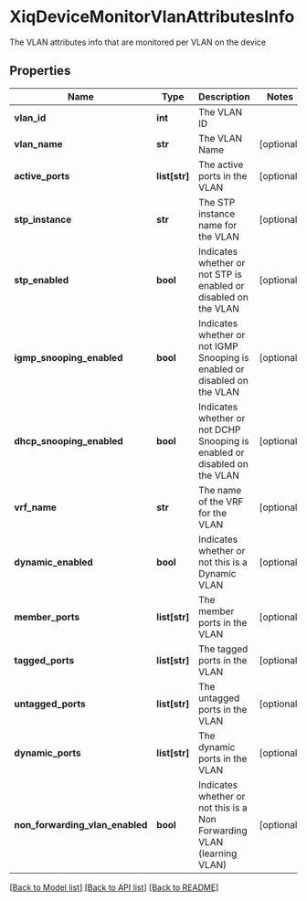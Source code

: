 # XiqDeviceMonitorVlanAttributesInfo

The VLAN attributes info that are monitored per VLAN on the device
## Properties
Name | Type | Description | Notes
------------ | ------------- | ------------- | -------------
**vlan_id** | **int** | The VLAN ID | 
**vlan_name** | **str** | The VLAN Name | [optional] 
**active_ports** | **list[str]** | The active ports in the VLAN | [optional] 
**stp_instance** | **str** | The STP instance name for the VLAN | [optional] 
**stp_enabled** | **bool** | Indicates whether or not STP is enabled or disabled on the VLAN | [optional] 
**igmp_snooping_enabled** | **bool** | Indicates whether or not IGMP Snooping is enabled or disabled on the VLAN | [optional] 
**dhcp_snooping_enabled** | **bool** | Indicates whether or not DCHP Snooping is enabled or disabled on the VLAN | [optional] 
**vrf_name** | **str** | The name of the VRF for the VLAN | [optional] 
**dynamic_enabled** | **bool** | Indicates whether or not this is a Dynamic VLAN | [optional] 
**member_ports** | **list[str]** | The member ports in the VLAN | [optional] 
**tagged_ports** | **list[str]** | The tagged ports in the VLAN | [optional] 
**untagged_ports** | **list[str]** | The untagged ports in the VLAN | [optional] 
**dynamic_ports** | **list[str]** | The dynamic ports in the VLAN | [optional] 
**non_forwarding_vlan_enabled** | **bool** | Indicates whether or not this is a Non Forwarding VLAN (learning VLAN) | [optional] 

[[Back to Model list]](../README.md#documentation-for-models) [[Back to API list]](../README.md#documentation-for-api-endpoints) [[Back to README]](../README.md)


